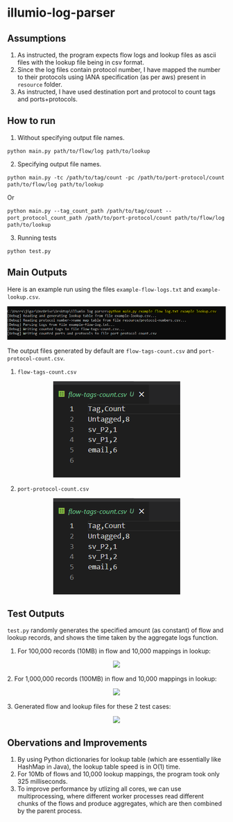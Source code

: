 # illumio-log-parser

## Assumptions
1. As instructed, the program expects flow logs and lookup files as ascii files with the lookup file being in csv format.
2. Since the log files contain protocol number, I have mapped the number to their protocols using IANA specification (as per aws) present in ```resource``` folder.
3. As instructed, I have used destination port and protocol to count tags and ports+protocols.

## How to run
1. Without specifying output file names.  
  ```
  python main.py path/to/flow/log path/to/lookup
  ```
2. Specifying output file names.  
  ```
  python main.py -tc /path/to/tag/count -pc /path/to/port-protocol/count path/to/flow/log path/to/lookup
  ```
  Or  
  ```
  python main.py --tag_count_path /path/to/tag/count --port_protocol_count_path /path/to/port-protocol/count path/to/flow/log path/to/lookup
  ```
3. Running tests 
```
python test.py
```
## Main Outputs
Here is an example run using the files ``example-flow-logs.txt`` and ``example-lookup.csv``.

<p align="center">
  <img src="https://github.com/drone911/illumio-log-parser/blob/main/img/example-run.PNG?raw=true" />
</p>

The output files generated by default are ```flow-tags-count.csv``` and ```port-protocol-count.csv```.
1. ```flow-tags-count.csv```

<p align="center">
  <img src="https://github.com/drone911/illumio-log-parser/blob/main/img/flow-tags-count.PNG?raw=true" />
</p>

2. ```port-protocol-count.csv```

<p align="center">
  <img src="https://github.com/drone911/illumio-log-parser/blob/main/img/flow-tags-count.PNG?raw=true" />
</p>

## Test Outputs
```test.py``` randomly generates the specified amount (as constant) of flow and lookup records, and shows the time taken by the aggregate logs function.  
1. For 100,000 records (10MB) in flow and 10,000 mappings in lookup:
<p align="center">
  <img src="https://github.com/drone911/illumio-log-parser/blob/main/img/test-output-100000-flow-10000-lookups.PNG?raw=true" />
</p>
2. For 1,000,000 records (100MB) in flow and 10,000 mappings in lookup:
<p align="center">
  <img src="https://github.com/drone911/illumio-log-parser/blob/main/img/test-output-1000000-flow-10000-lookups.PNG?raw=true" />
</p>
3. Generated flow and lookup files for these 2 test cases:
<p align="center">
  <img src="https://github.com/drone911/illumio-log-parser/blob/main/img/test-file-sizes.PNG?raw=true" />
</p>

## Obervations and Improvements
1. By using Python dictionaries for lookup table (which are essentially like HashMap in Java), the lookup table speed is in O(1) time.
2. For 10Mb of flows and 10,000 lookup mappings, the program took only 325 milliseconds.
3. To improve performance by utlizing all cores, we can use multiprocessing, where different worker processes read different chunks of the flows and produce aggregates, which are then combined by the parent process.
